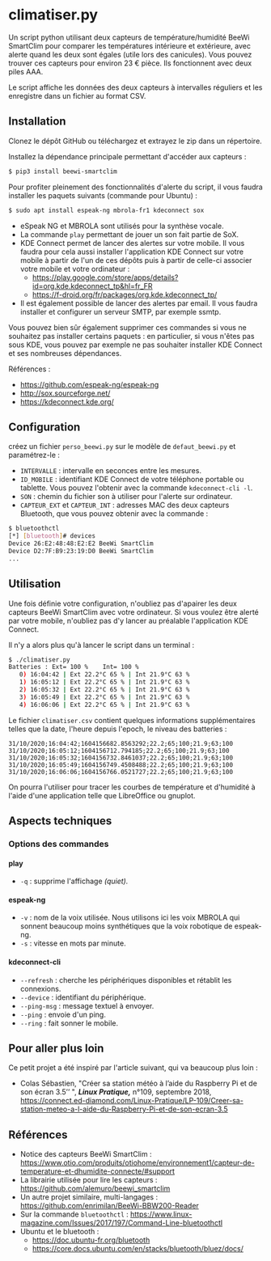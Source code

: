 # climatiser.py

Un script python utilisant deux capteurs de température/humidité BeeWi SmartClim pour comparer les températures intérieure et extérieure, avec alerte quand les deux sont égales (utile lors des canicules). Vous pouvez trouver ces capteurs pour environ 23 € pièce. Ils fonctionnent avec deux piles AAA.

Le script affiche les données des deux capteurs à intervalles réguliers et les enregistre dans un fichier au format CSV.

## Installation

Clonez le dépôt GitHub ou téléchargez et extrayez le zip dans un répertoire.

Installez la dépendance principale permettant d'accéder aux capteurs :

```bash
$ pip3 install beewi-smartclim
```
Pour profiter pleinement des fonctionnalités d'alerte du script, il vous faudra installer les paquets suivants (commande pour Ubuntu) :

```bash
$ sudo apt install espeak-ng mbrola-fr1 kdeconnect sox
```
* eSpeak NG et MBROLA sont utilisés pour la synthèse vocale.
* La commande `play` permettant de jouer un son fait partie de SoX.
* KDE Connect permet de lancer des alertes sur votre mobile. Il vous faudra pour cela aussi installer l'application KDE Connect sur votre mobile à partir de l'un de ces dépôts  puis à partir de celle-ci associer votre mobile et votre ordinateur :
    * https://play.google.com/store/apps/details?id=org.kde.kdeconnect_tp&hl=fr_FR
    * https://f-droid.org/fr/packages/org.kde.kdeconnect_tp/
* Il est également possible de lancer des alertes par email. Il vous faudra installer et configurer un serveur SMTP, par exemple ssmtp.

Vous pouvez bien sûr également supprimer ces commandes si vous ne souhaitez pas installer certains paquets : en particulier, si vous n'êtes pas sous KDE, vous pouvez par exemple ne pas souhaiter installer KDE Connect et ses nombreuses dépendances.

Références :

* https://github.com/espeak-ng/espeak-ng
* http://sox.sourceforge.net/
* https://kdeconnect.kde.org/


## Configuration

créez un fichier `perso_beewi.py` sur le modèle de `defaut_beewi.py` et paramétrez-le :

* `INTERVALLE` : intervalle en seconces entre les mesures.
* `ID_MOBILE` : identifiant KDE Connect de votre téléphone portable ou tablette. Vous pouvez l'obtenir avec la commande `kdeconnect-cli -l`.
* `SON` : chemin du fichier son à utiliser pour l'alerte sur ordinateur.
* `CAPTEUR_EXT` et `CAPTEUR_INT` : adresses MAC des deux capteurs Bluetooth, que vous pouvez obtenir avec la commande :

```bash
$ bluetoothctl
[*] [bluetooth]# devices
Device 26:E2:48:48:E2:E2 BeeWi SmartClim
Device D2:7F:B9:23:19:D0 BeeWi SmartClim
...
```

## Utilisation

Une fois définie votre configuration, n'oubliez pas d'apairer les deux capteurs BeeWi SmartClim avec votre ordinateur. Si vous voulez être alerté par votre mobile, n'oubliez pas d'y lancer au préalable l'application KDE Connect.

Il n'y a alors plus qu'à lancer le script dans un terminal :

```bash
$ ./climatiser.py
Batteries : Ext= 100 %    Int= 100 %
   0) 16:04:42 | Ext 22.2°C 65 % | Int 21.9°C 63 %
   1) 16:05:12 | Ext 22.2°C 65 % | Int 21.9°C 63 %
   2) 16:05:32 | Ext 22.2°C 65 % | Int 21.9°C 63 %
   3) 16:05:49 | Ext 22.2°C 65 % | Int 21.9°C 63 %
   4) 16:06:06 | Ext 22.2°C 65 % | Int 21.9°C 63 %
```

Le fichier `climatiser.csv` contient quelques informations supplémentaires telles que la date, l'heure depuis l'epoch, le niveau des batteries :

```csv
31/10/2020;16:04:42;1604156682.8563292;22.2;65;100;21.9;63;100
31/10/2020;16:05:12;1604156712.794185;22.2;65;100;21.9;63;100
31/10/2020;16:05:32;1604156732.8461037;22.2;65;100;21.9;63;100
31/10/2020;16:05:49;1604156749.4508488;22.2;65;100;21.9;63;100
31/10/2020;16:06:06;1604156766.0521727;22.2;65;100;21.9;63;100
```
On pourra l'utiliser pour tracer les courbes de température et d'humidité à l'aide d'une application telle que LibreOffice ou gnuplot.

## Aspects techniques

### Options des commandes

#### play

* `-q` : supprime l'affichage *(quiet).*

#### espeak-ng

* `-v` : nom de la voix utilisée. Nous utilisons ici les voix MBROLA qui sonnent beaucoup moins synthétiques que la voix robotique de espeak-ng.
* `-s` : vitesse en mots par minute.

#### kdeconnect-cli

* `--refresh` : cherche les périphériques disponibles et rétablit les connexions.
* `--device` : identifiant du périphérique.
* `--ping-msg` : message textuel à envoyer.
* `--ping` : envoie d'un ping.
* `--ring` : fait sonner le mobile.

## Pour aller plus loin

Ce petit projet a été inspiré par l'article suivant, qui va beaucoup plus loin :

  * Colas Sébastien, "Créer sa station météo à l’aide du Raspberry Pi et de son écran 3.5’’ ", ***Linux Pratique,*** n°109, septembre 2018, https://connect.ed-diamond.com/Linux-Pratique/LP-109/Creer-sa-station-meteo-a-l-aide-du-Raspberry-Pi-et-de-son-ecran-3.5

## Références

* Notice des capteurs BeeWi SmartClim : https://www.otio.com/produits/otiohome/environnement1/capteur-de-temperature-et-dhumidite-connecte/#support
* La librairie utilisée pour lire les capteurs : https://github.com/alemuro/beewi_smartclim
* Un autre projet similaire, multi-langages : https://github.com/enrimilan/BeeWi-BBW200-Reader
* Sur la commande `bluetoothctl` : https://www.linux-magazine.com/Issues/2017/197/Command-Line-bluetoothctl
* Ubuntu et le bluetooth :
    * https://doc.ubuntu-fr.org/bluetooth
    * https://core.docs.ubuntu.com/en/stacks/bluetooth/bluez/docs/
